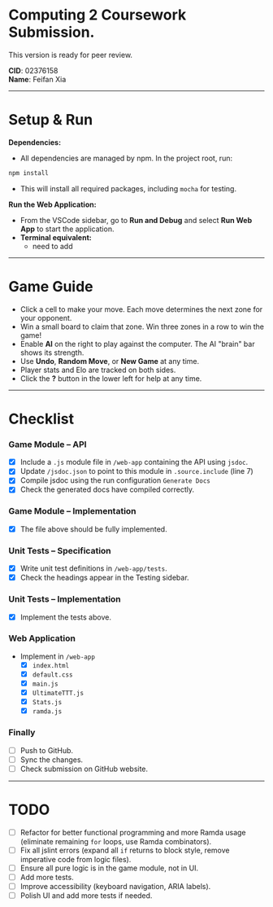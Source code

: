 # Computing 2 Coursework Submission.

This version is ready for peer review.

**CID**: 02376158  
**Name**: Feifan Xia

---

# Setup & Run

**Dependencies:**

- All dependencies are managed by npm. In the project root, run:

```sh
npm install
```

- This will install all required packages, including `mocha` for testing.

**Run the Web Application:**

- From the VSCode sidebar, go to **Run and Debug** and select **Run Web App** to start the application.
- **Terminal equivalent:**
  - need to add

---

# Game Guide

- Click a cell to make your move. Each move determines the next zone for your opponent.
- Win a small board to claim that zone. Win three zones in a row to win the game!
- Enable **AI** on the right to play against the computer. The AI "brain" bar shows its strength.
- Use **Undo**, **Random Move**, or **New Game** at any time.
- Player stats and Elo are tracked on both sides.
- Click the **?** button in the lower left for help at any time.

---

# Checklist

### Game Module – API

- [x] Include a `.js` module file in `/web-app` containing the API using `jsdoc`.
- [x] Update `/jsdoc.json` to point to this module in `.source.include` (line 7)
- [x] Compile jsdoc using the run configuration `Generate Docs`
- [x] Check the generated docs have compiled correctly.

### Game Module – Implementation

- [x] The file above should be fully implemented.

### Unit Tests – Specification

- [x] Write unit test definitions in `/web-app/tests`.
- [x] Check the headings appear in the Testing sidebar.

### Unit Tests – Implementation

- [x] Implement the tests above.

### Web Application

- Implement in `/web-app`
  - [x] `index.html`
  - [x] `default.css`
  - [x] `main.js`
  - [x] `UltimateTTT.js`
  - [x] `Stats.js`
  - [x] `ramda.js`

### Finally

- [ ] Push to GitHub.
- [ ] Sync the changes.
- [ ] Check submission on GitHub website.

---

# TODO

- [ ] Refactor for better functional programming and more Ramda usage (eliminate remaining `for` loops, use Ramda combinators).
- [ ] Fix all jslint errors (expand all `if` returns to block style, remove imperative code from logic files).
- [ ] Ensure all pure logic is in the game module, not in UI.
- [ ] Add more tests.
- [ ] Improve accessibility (keyboard navigation, ARIA labels).
- [ ] Polish UI and add more tests if needed.
